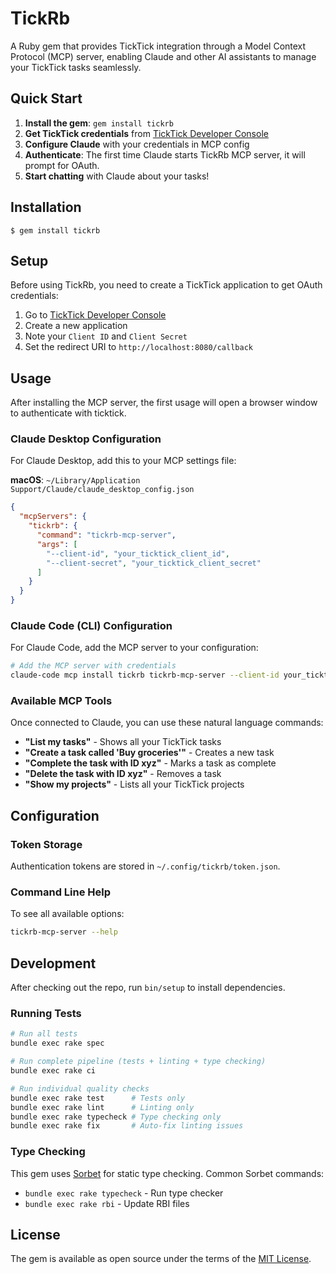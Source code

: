 # TickRb

A Ruby gem that provides TickTick integration through a Model Context Protocol (MCP) server, enabling Claude and other AI assistants to manage your TickTick tasks seamlessly.

## Quick Start

1. **Install the gem**: `gem install tickrb`
2. **Get TickTick credentials** from [TickTick Developer Console](https://developer.ticktick.com/)
3. **Configure Claude** with your credentials in MCP config
4. **Authenticate**: The first time Claude starts TickRb MCP server, it will prompt for OAuth.
5. **Start chatting** with Claude about your tasks!

## Installation

    $ gem install tickrb

## Setup

Before using TickRb, you need to create a TickTick application to get OAuth credentials:

1. Go to [TickTick Developer Console](https://developer.ticktick.com/)
2. Create a new application
3. Note your `Client ID` and `Client Secret`
4. Set the redirect URI to `http://localhost:8080/callback`

## Usage

After installing the MCP server, the first usage will open a browser window to authenticate with ticktick.

### Claude Desktop Configuration

For Claude Desktop, add this to your MCP settings file:

**macOS**: `~/Library/Application Support/Claude/claude_desktop_config.json`

```json
{
  "mcpServers": {
    "tickrb": {
      "command": "tickrb-mcp-server",
      "args": [
        "--client-id", "your_ticktick_client_id",
        "--client-secret", "your_ticktick_client_secret"
      ]
    }
  }
}
```

### Claude Code (CLI) Configuration

For Claude Code, add the MCP server to your configuration:

```bash
# Add the MCP server with credentials
claude-code mcp install tickrb tickrb-mcp-server --client-id your_ticktick_client_id --client-secret your_ticktick_client_secret
```

### Available MCP Tools

Once connected to Claude, you can use these natural language commands:

- **"List my tasks"** - Shows all your TickTick tasks
- **"Create a task called 'Buy groceries'"** - Creates a new task
- **"Complete the task with ID xyz"** - Marks a task as complete
- **"Delete the task with ID xyz"** - Removes a task
- **"Show my projects"** - Lists all your TickTick projects

## Configuration

### Token Storage

Authentication tokens are stored in `~/.config/tickrb/token.json`.

### Command Line Help

To see all available options:

```bash
tickrb-mcp-server --help
```

## Development

After checking out the repo, run `bin/setup` to install dependencies. 

### Running Tests

```bash
# Run all tests
bundle exec rake spec

# Run complete pipeline (tests + linting + type checking)
bundle exec rake ci

# Run individual quality checks
bundle exec rake test      # Tests only
bundle exec rake lint      # Linting only  
bundle exec rake typecheck # Type checking only
bundle exec rake fix       # Auto-fix linting issues
```

### Type Checking

This gem uses [Sorbet](https://sorbet.org/) for static type checking. Common Sorbet commands:

- `bundle exec rake typecheck` - Run type checker
- `bundle exec rake rbi` - Update RBI files

## License

The gem is available as open source under the terms of the [MIT License](https://opensource.org/licenses/MIT).

